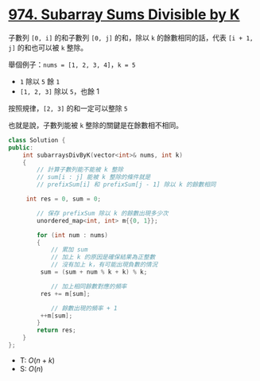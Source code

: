 # [974\. Subarray Sums Divisible by K](https://leetcode.com/problems/subarray-sums-divisible-by-k/)

子數列 `[0, i]` 的和子數列 `[0, j]` 的和，除以 `k` 的餘數相同的話，代表 `[i + 1, j]` 的和也可以被 `k` 整除。

舉個例子：`nums = [1, 2, 3, 4]`，`k = 5`

- `1` 除以 `5` 餘 `1`
- `[1, 2, 3]` 除以 `5`，也餘 1

按照規律，`[2, 3]` 的和一定可以整除 `5`

也就是說，子數列能被 `k` 整除的關鍵是在餘數相不相同。

```cpp
class Solution {
public:
    int subarraysDivByK(vector<int>& nums, int k)
    {
        // 計算子數列能不能被 k 整除
        // sum[i : j] 能被 k 整除的條件就是
        // prefixSum[i] 和 prefixSum[j - 1] 除以 k 的餘數相同

     int res = 0, sum = 0;

        // 保存 prefixSum 除以 k 的餘數出現多少次
        unordered_map<int, int> m{{0, 1}};

        for (int num : nums)
        {
            // 累加 sum
            // 加上 k 的原因是確保結果為正整數
            // 沒有加上 k，有可能出現負數的情況
         sum = (sum + num % k + k) % k;

            // 加上相同餘數對應的頻率
         res += m[sum];

            // 餘數出現的頻率 + 1
         ++m[sum];
        }
        return res;
    }
};
```

- T: $O(n + k)$
- S: $O(n)$
